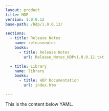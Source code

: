 ```yaml
---
layout: product
title: HDP
version: 1.0.0.12
base-path: /hdp/1.0.0.12/

sections:
  - title: Release Notes
    name: releasenotes
    books:
      - title: Release Notes
        url: Release_Notes_HDPv1.0.0.12.txt

  - title: Library
    name: library
    books:
      - title: HDP Documentation
        url: index.htm

---
```


This is the content below YAML.
